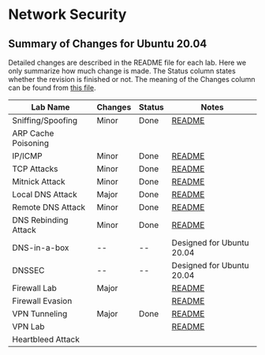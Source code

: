 # Network Security

## Summary of Changes for Ubuntu 20.04

Detailed changes are described in the README file for each lab.
Here we only summarize how much change is made.
The Status column states whether the revision is finished or not.
The meaning of the Changes column can be found from
[this file](../common-files/category_of_revision.md).

| Lab Name | Changes | Status |  Notes |
| ---      | ---     | ---    |  ---   |
| Sniffing/Spoofing   | Minor | Done | [README](Sniffing_Spoofing/README.md)|
| ARP Cache Poisoning | | | |
| IP/ICMP             | Minor | Done | [README](IP_Attacks/README.md)| 
| TCP Attacks         | Minor | Done | [README](TCP_Attacks/README.md)|
| Mitnick Attack      | Minor | Done | [README](Mitnick_Attack/README.md)| 
| Local DNS Attack    | Major | Done | [README](DNS_Local/README.md)|
| Remote DNS Attack   | Minor | Done | [README](DNS_Remote/README.md)|
| DNS Rebinding Attack| Minor | Done | [README](DNS_Rebinding/README.md)|
| DNS-in-a-box        |  --   | -- | Designed for Ubuntu 20.04 |
| DNSSEC              |  --   | -- | Designed for Ubuntu 20.04 |
| Firewall Lab        | Major | |[README](Firewall/README.md)|
| Firewall Evasion    | | |[README](Firewall_VPN/README.md) |
| VPN Tunneling       | Major | Done |[README](VPN_Tunnel/README.md) |
| VPN Lab             | | |[README](VPN/README.md)|
| Heartbleed Attack   | | | |
